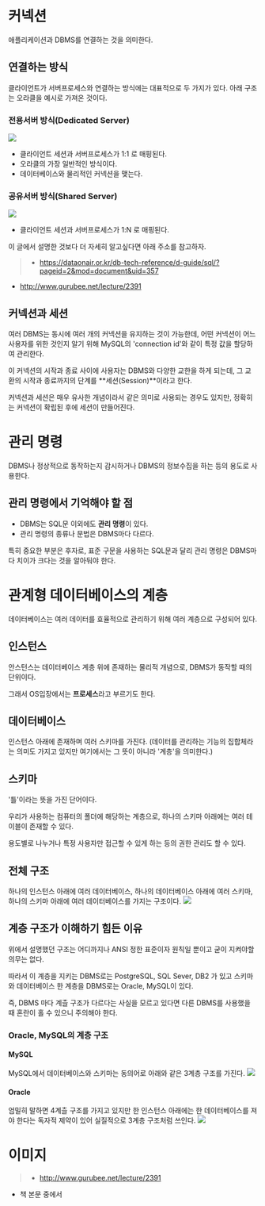 # 커넥션

애플리케이션과 DBMS를 연결하는 것을 의미한다.

## 연결하는 방식
클라이언트가 서버프로세스와 연결하는 방식에는 대표적으로 두 가지가 있다.
아래 구조는 오라클을 예시로 가져온 것이다.
###  전용서버 방식(Dedicated Server)
![](https://media.vlpt.us/images/yangsijun528/post/f67e519a-898d-4321-8ce9-f3581efe7d1e/dedicatedserver.jpg)
- 클라이언트 세션과 서버프로세스가 1:1 로 매핑된다.
- 오라클의 가장 일반적인 방식이다.
- 데이터베이스와 물리적인 커넥션을 맺는다.
### 공유서버 방식(Shared Server)
![](https://media.vlpt.us/images/yangsijun528/post/06aa4adb-4637-4a55-81be-1dedb608ec7a/sharedserver.jpg)
- 클라이언트 세션과 서버프로세스가 1:N 로 매핑된다.

이 글에서 설명한 것보다 더 자세히 알고싶다면 아래 주소를 참고하자.
> - https://dataonair.or.kr/db-tech-reference/d-guide/sql/?pageid=2&mod=document&uid=357
- http://www.gurubee.net/lecture/2391


## 커넥션과 세션

여러 DBMS는 동시에 여러 개의 커넥션을 유지하는 것이 가능한데, 어떤 커넥션이 어느 사용자를 위한 것인지 알기 위해 MySQL의 'connection id'와 같이 특정 값을 할당하여 관리한다.

이 커넥션의 시작과 종료 사이에 사용자는 DBMS와 다양한 교한을 하게 되는데, 그 교환의 시작과 종료까지의 단계를 **세션(Session)**이라고 한다.

커넥션과 세션은 매우 유사한 개념이라서 같은 의미로 사용되는 경우도 있지만, 정확히는 커넥션이 확립된 후에 세션이 만들어진다.

# 관리 명령

DBMS나 정상적으로 동작하는지 감시하거나 DBMS의 정보수집을 하는 등의 용도로 사용한다.

## 관리 명령에서 기억해야 할 점

- DBMS는 SQL문 이외에도 **관리 명령**이 있다.
- 관리 명령의 종류나 문법은 DBMS마다 다르다.

특히 중요한 부분은 후자로, 표준 구문을 사용하는 SQL문과 달리 관리 명령은 DBMS마다 치이가 크다는 것을 알아둬야 한다.
# 관계형 데이터베이스의 계층
데이터베이스는 여러 데이터를 효율적으로 관리하기 위해 여러 계층으로 구성되어 있다.
## 인스턴스
안스턴스는 데이터베이스 계층 위에 존재하는 물리적 개념으로, DBMS가 동작할 때의 단위이다.

그래서 OS입장에서는 **프로세스**라고 부르기도 한다.
## 데이터베이스
인스턴스 아래에 존재하며 여러 스키마를 가진다. (데이터를 관리하는 기능의 집합체라는 의미도 가지고 있지만 여기에서는 그 뜻이 아니라 '계층'을 의미한다.)
## 스키마
'틀'이라는 뜻을 가진 단어이다.

우리가 사용하는 컴퓨터의 폴더에 해당하는 계층으로, 하나의 스키마 아래에는 여러 테이블이 존재할 수 있다.

용도별로 나누거나 특정 사용자만 접근할 수 있게 하는 등의 권한 관리도 할 수 있다.
## 전체 구조
하나의 인스턴스 아래에 여러 데이터베이스, 하나의 데이터베이스 아래에 여러 스키마, 하나의 스키마 아래에 여러 데이터베이스를 가지는 구조이다.
![](https://media.vlpt.us/images/yangsijun528/post/0044e131-6dd5-4327-a657-32e9bb79cec4/R0220403_210208224.jpg)

## 계층 구조가 이해하기 힘든 이유

위에서 설명했던 구조는 어디까지나 ANSI 정한 표준이자 원칙일 뿐이고 굳이 지켜야할 의무는 없다.

따라서 이 계층을 지키는 DBMS로는 PostgreSQL, SQL Sever, DB2 가 있고 스키마와 데이터베이스 한 계층을 DBMS로는 Oracle, MySQL이 있다.

즉, DBMS 마다 계츨 구조가 다르다는 사실을 모르고 있다면 다른 DBMS를 사용했을 때 혼란이 홀 수 있으니 주의해야 한다.

### Oracle, MySQL의 계층 구조

#### MySQL
MySQL에서 데이터베이스와 스키마는 동의어로 아래와 같은 3계층 구조를 가진다.
![](https://media.vlpt.us/images/yangsijun528/post/8afb49df-b884-432b-9260-094a9a3cd769/M0220403_210315634.jpg)

#### Oracle

엄밀히 말하면 4계츨 구조를 가지고 있지만 한 인스턴스 아래에는 한 데이터베이스를 져야 한다는 독자적 제약이 있어 실질적으로 3계층 구조처럼 쓰인다.
![](https://media.vlpt.us/images/yangsijun528/post/d2c6b583-efd2-4470-a990-0081624c64c1/o0220403_210343875.jpg)

# 이미지
> - http://www.gurubee.net/lecture/2391
- 책 본문 중에서